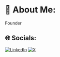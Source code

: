 # 💫 About Me:
Founder 

## 🌐 Socials:
[![LinkedIn](https://img.shields.io/badge/LinkedIn-%230077B5.svg?logo=linkedin&logoColor=white)](https://linkedin.com/in/https://www.linkedin.com/in/tanay-tondare-1220202aa/?originalSubdomain=au) [![X](https://img.shields.io/badge/X-black.svg?logo=X&logoColor=white)](https://x.com/tanaytondare) 


